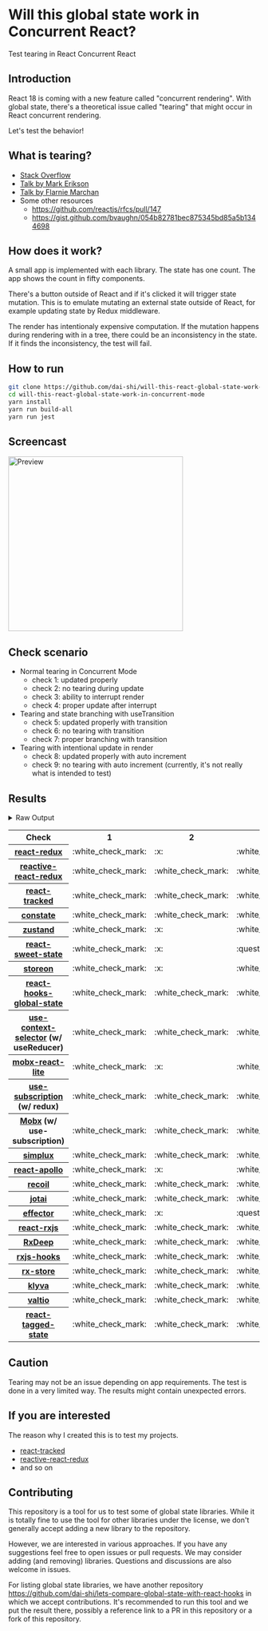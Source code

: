 # Will this global state work in Concurrent React?

Test tearing in React Concurrent React

## Introduction

React 18 is coming with a new feature called "concurrent rendering".
With global state, there's a theoretical issue called "tearing"
that might occur in React concurrent rendering.

Let's test the behavior!

## What is tearing?

- [Stack Overflow](https://stackoverflow.com/questions/54891675/what-is-tearing-in-the-context-of-the-react-redux)
- [Talk by Mark Erikson](https://www.youtube.com/watch?v=yOZ4Ml9LlWE&t=933s)
- [Talk by Flarnie Marchan](https://www.youtube.com/watch?v=V1Ly-8Z1wQA&t=1079s)
- Some other resources
  - https://github.com/reactjs/rfcs/pull/147
  - https://gist.github.com/bvaughn/054b82781bec875345bd85a5b1344698

## How does it work?

A small app is implemented with each library.
The state has one count.
The app shows the count in fifty components.

There's a button outside of React and
if it's clicked it will trigger state mutation.
This is to emulate mutating an external state outside of React,
for example updating state by Redux middleware.

The render has intentionaly expensive computation.
If the mutation happens during rendering with in a tree,
there could be an inconsistency in the state.
If it finds the inconsistency, the test will fail.

## How to run

```bash
git clone https://github.com/dai-shi/will-this-react-global-state-work-in-concurrent-mode.git
cd will-this-react-global-state-work-in-concurrent-mode
yarn install
yarn run build-all
yarn run jest
```

## Screencast

<img src="https://user-images.githubusercontent.com/490574/61502196-ce109200-aa0d-11e9-9efc-6203545d367c.gif" alt="Preview" width="350" />

## Check scenario

- Normal tearing in Concurrent Mode
  - check 1: updated properly
  - check 2: no tearing during update
  - check 3: ability to interrupt render
  - check 4: proper update after interrupt
- Tearing and state branching with useTransition
  - check 5: updated properly with transition
  - check 6: no tearing with transition
  - check 7: proper branching with transition
- Tearing with intentional update in render
  - check 8: updated properly with auto increment
  - check 9: no tearing with auto increment (currently, it's not really what is intended to test)

## Results

<details>
<summary>Raw Output</summary>

```
  react-redux
    check with events from outside
      ✓ check 1: updated properly (3249 ms)
      ✕ check 2: no tearing during update (5 ms)
      ✓ check 3: ability to interrupt render
      ✓ check 4: proper update after interrupt (1162 ms)
    check with useTransition
      ✓ check 5: updated properly with transition (2313 ms)
      ✕ check 6: no tearing with transition (58 ms)
      ✕ check 7: proper branching with transition (5944 ms)
    check with intensive auto increment
      ✓ check 8: updated properly with auto increment (3241 ms)
      ✕ check 9: no tearing with auto increment (5 ms)
  redux-use-mutable-source
    check with events from outside
      ✓ check 1: updated properly (3303 ms)
      ✓ check 2: no tearing during update (1 ms)
      ✓ check 3: ability to interrupt render (1 ms)
      ✓ check 4: proper update after interrupt (1185 ms)
    check with useTransition
      ✓ check 5: updated properly with transition (2440 ms)
      ✓ check 6: no tearing with transition (191 ms)
      ✕ check 7: proper branching with transition (6247 ms)
    check with intensive auto increment
      ✓ check 8: updated properly with auto increment (3290 ms)
      ✕ check 9: no tearing with auto increment (2 ms)
  reactive-react-redux
    check with events from outside
      ✓ check 1: updated properly (3427 ms)
      ✓ check 2: no tearing during update (1 ms)
      ✓ check 3: ability to interrupt render
      ✓ check 4: proper update after interrupt (1238 ms)
    check with useTransition
      ✓ check 5: updated properly with transition (2411 ms)
      ✓ check 6: no tearing with transition (155 ms)
      ✕ check 7: proper branching with transition (6207 ms)
    check with intensive auto increment
      ✓ check 8: updated properly with auto increment (3306 ms)
      ✕ check 9: no tearing with auto increment (1 ms)
  react-tracked
    check with events from outside
      ✓ check 1: updated properly (4340 ms)
      ✓ check 2: no tearing during update (2 ms)
      ✓ check 3: ability to interrupt render
      ✓ check 4: proper update after interrupt (2298 ms)
    check with useTransition
      ✕ check 5: updated properly with transition (2511 ms)
      ✓ check 6: no tearing with transition (810 ms)
      ✓ check 7: proper branching with transition (5425 ms)
    check with intensive auto increment
      ✓ check 8: updated properly with auto increment (4627 ms)
      ✓ check 9: no tearing with auto increment (1 ms)
  constate
    check with events from outside
      ✓ check 1: updated properly (2354 ms)
      ✓ check 2: no tearing during update (1 ms)
      ✓ check 3: ability to interrupt render
      ✓ check 4: proper update after interrupt (1304 ms)
    check with useTransition
      ✓ check 5: updated properly with transition (2396 ms)
      ✓ check 6: no tearing with transition (87 ms)
      ✓ check 7: proper branching with transition (3221 ms)
    check with intensive auto increment
      ✓ check 8: updated properly with auto increment (3106 ms)
      ✓ check 9: no tearing with auto increment (1 ms)
  zustand
    check with events from outside
      ✓ check 1: updated properly (3332 ms)
      ✕ check 2: no tearing during update (1 ms)
      ✓ check 3: ability to interrupt render
      ✓ check 4: proper update after interrupt (1290 ms)
    check with useTransition
      ✓ check 5: updated properly with transition (2309 ms)
      ✕ check 6: no tearing with transition (75 ms)
      ✕ check 7: proper branching with transition (5994 ms)
    check with intensive auto increment
      ✓ check 8: updated properly with auto increment (3297 ms)
      ✕ check 9: no tearing with auto increment (1 ms)
  react-sweet-state
    check with events from outside
      ✓ check 1: updated properly (3296 ms)
      ✕ check 2: no tearing during update (1 ms)
      ✕ check 3: ability to interrupt render (1 ms)
      ✓ check 4: proper update after interrupt (1240 ms)
    check with useTransition
      ✓ check 5: updated properly with transition (3251 ms)
      ✓ check 6: no tearing with transition (81 ms)
      ✕ check 7: proper branching with transition (6097 ms)
    check with intensive auto increment
      ✓ check 8: updated properly with auto increment (3234 ms)
      ✕ check 9: no tearing with auto increment (19 ms)
  storeon
    check with events from outside
      ✓ check 1: updated properly (2313 ms)
      ✕ check 2: no tearing during update (2 ms)
      ✓ check 3: ability to interrupt render
      ✓ check 4: proper update after interrupt (1237 ms)
    check with useTransition
      ✓ check 5: updated properly with transition (2452 ms)
      ✓ check 6: no tearing with transition (84 ms)
      ✕ check 7: proper branching with transition (6140 ms)
    check with intensive auto increment
      ✓ check 8: updated properly with auto increment (3282 ms)
      ✕ check 9: no tearing with auto increment (2 ms)
  react-hooks-global-state
    check with events from outside
      ✓ check 1: updated properly (2319 ms)
      ✓ check 2: no tearing during update (1 ms)
      ✓ check 3: ability to interrupt render
      ✓ check 4: proper update after interrupt (1133 ms)
    check with useTransition
      ✓ check 5: updated properly with transition (2391 ms)
      ✓ check 6: no tearing with transition (139 ms)
      ✕ check 7: proper branching with transition (6264 ms)
    check with intensive auto increment
      ✓ check 8: updated properly with auto increment (3380 ms)
      ✕ check 9: no tearing with auto increment (2 ms)
  use-context-selector
    check with events from outside
      ✓ check 1: updated properly (4411 ms)
      ✓ check 2: no tearing during update (1 ms)
      ✓ check 3: ability to interrupt render
      ✓ check 4: proper update after interrupt (2303 ms)
    check with useTransition
      ✕ check 5: updated properly with transition (2611 ms)
      ✓ check 6: no tearing with transition (781 ms)
      ✓ check 7: proper branching with transition (5468 ms)
    check with intensive auto increment
      ✓ check 8: updated properly with auto increment (4601 ms)
      ✓ check 9: no tearing with auto increment (1 ms)
  mobx-react-lite
    check with events from outside
      ✓ check 1: updated properly (2452 ms)
      ✕ check 2: no tearing during update (2 ms)
      ✓ check 3: ability to interrupt render
      ✓ check 4: proper update after interrupt (1423 ms)
    check with useTransition
      ✓ check 5: updated properly with transition (2473 ms)
      ✕ check 6: no tearing with transition (92 ms)
      ✕ check 7: proper branching with transition (6127 ms)
    check with intensive auto increment
      ✓ check 8: updated properly with auto increment (2134 ms)
      ✕ check 9: no tearing with auto increment (2 ms)
  use-subscription
    check with events from outside
      ✓ check 1: updated properly (2356 ms)
      ✓ check 2: no tearing during update (1 ms)
      ✓ check 3: ability to interrupt render
      ✓ check 4: proper update after interrupt (1210 ms)
    check with useTransition
      ✓ check 5: updated properly with transition (2369 ms)
      ✓ check 6: no tearing with transition (127 ms)
      ✕ check 7: proper branching with transition (6210 ms)
    check with intensive auto increment
      ✓ check 8: updated properly with auto increment (3567 ms)
      ✕ check 9: no tearing with auto increment (1 ms)
  mobx-use-sub
    check with events from outside
      ✓ check 1: updated properly (2350 ms)
      ✓ check 2: no tearing during update (2 ms)
      ✓ check 3: ability to interrupt render
      ✓ check 4: proper update after interrupt (2255 ms)
    check with useTransition
      ✓ check 5: updated properly with transition (2545 ms)
      ✓ check 6: no tearing with transition (125 ms)
      ✕ check 7: proper branching with transition (6203 ms)
    check with intensive auto increment
      ✓ check 8: updated properly with auto increment (2337 ms)
      ✕ check 9: no tearing with auto increment (1 ms)
  react-state
    check with events from outside
      ✓ check 1: updated properly (2338 ms)
      ✓ check 2: no tearing during update (1 ms)
      ✓ check 3: ability to interrupt render
      ✓ check 4: proper update after interrupt (2217 ms)
    check with useTransition
      ✓ check 5: updated properly with transition (2364 ms)
      ✓ check 6: no tearing with transition (48 ms)
      ✓ check 7: proper branching with transition (3202 ms)
    check with intensive auto increment
      ✓ check 8: updated properly with auto increment (3220 ms)
      ✓ check 9: no tearing with auto increment (1 ms)
  simplux
    check with events from outside
      ✓ check 1: updated properly (2353 ms)
      ✓ check 2: no tearing during update (1 ms)
      ✓ check 3: ability to interrupt render
      ✓ check 4: proper update after interrupt (1190 ms)
    check with useTransition
      ✓ check 5: updated properly with transition (2454 ms)
      ✓ check 6: no tearing with transition (91 ms)
      ✕ check 7: proper branching with transition (6127 ms)
    check with intensive auto increment
      ✓ check 8: updated properly with auto increment (2231 ms)
      ✓ check 9: no tearing with auto increment (2 ms)
  react-apollo
    check with events from outside
      ✓ check 1: updated properly (3322 ms)
      ✕ check 2: no tearing during update (1 ms)
      ✓ check 3: ability to interrupt render
      ✓ check 4: proper update after interrupt (1218 ms)
    check with useTransition
      ✓ check 5: updated properly with transition (2345 ms)
      ✓ check 6: no tearing with transition (53 ms)
      ✕ check 7: proper branching with transition (6021 ms)
    check with intensive auto increment
      ✓ check 8: updated properly with auto increment (3175 ms)
      ✕ check 9: no tearing with auto increment (2 ms)
  recoil
    check with events from outside
      ✓ check 1: updated properly (2232 ms)
      ✓ check 2: no tearing during update (2 ms)
      ✓ check 3: ability to interrupt render
      ✓ check 4: proper update after interrupt (2313 ms)
    check with useTransition
      ✕ check 5: updated properly with transition (2550 ms)
      ✓ check 6: no tearing with transition (886 ms)
      ✕ check 7: proper branching with transition (6079 ms)
    check with intensive auto increment
      ✓ check 8: updated properly with auto increment (3219 ms)
      ✓ check 9: no tearing with auto increment (1 ms)
  jotai
    check with events from outside
      ✓ check 1: updated properly (2304 ms)
      ✓ check 2: no tearing during update (1 ms)
      ✓ check 3: ability to interrupt render
      ✓ check 4: proper update after interrupt (2237 ms)
    check with useTransition
      ✓ check 5: updated properly with transition (2409 ms)
      ✓ check 6: no tearing with transition (192 ms)
      ✕ check 7: proper branching with transition (6238 ms)
    check with intensive auto increment
      ✓ check 8: updated properly with auto increment (3393 ms)
      ✕ check 9: no tearing with auto increment (2 ms)
  effector
    check with events from outside
      ✓ check 1: updated properly (3298 ms)
      ✕ check 2: no tearing during update (2 ms)
      ✕ check 3: ability to interrupt render
      ✓ check 4: proper update after interrupt (1171 ms)
    check with useTransition
      ✓ check 5: updated properly with transition (3110 ms)
      ✕ check 6: no tearing with transition (48 ms)
      ✕ check 7: proper branching with transition (5977 ms)
    check with intensive auto increment
      ✓ check 8: updated properly with auto increment (3165 ms)
      ✕ check 9: no tearing with auto increment (16 ms)
  react-rxjs
    check with events from outside
      ✓ check 1: updated properly (2350 ms)
      ✓ check 2: no tearing during update
      ✓ check 3: ability to interrupt render (1 ms)
      ✓ check 4: proper update after interrupt (1188 ms)
    check with useTransition
      ✓ check 5: updated properly with transition (2269 ms)
      ✓ check 6: no tearing with transition (46 ms)
      ✕ check 7: proper branching with transition (5957 ms)
    check with intensive auto increment
      ✓ check 8: updated properly with auto increment (3259 ms)
      ✓ check 9: no tearing with auto increment (1 ms)
  rxdeep
    check with events from outside
      ✓ check 1: updated properly (2241 ms)
      ✓ check 2: no tearing during update (1 ms)
      ✓ check 3: ability to interrupt render
      ✓ check 4: proper update after interrupt (1296 ms)
    check with useTransition
      ✓ check 5: updated properly with transition (2289 ms)
      ✓ check 6: no tearing with transition (87 ms)
      ✕ check 7: proper branching with transition (5997 ms)
    check with intensive auto increment
      ✓ check 8: updated properly with auto increment (3223 ms)
      ✕ check 9: no tearing with auto increment (2 ms)
  rxjs-hooks
    check with events from outside
      ✓ check 1: updated properly (3343 ms)
      ✓ check 2: no tearing during update (1 ms)
      ✓ check 3: ability to interrupt render
      ✓ check 4: proper update after interrupt (2299 ms)
    check with useTransition
      ✓ check 5: updated properly with transition (2496 ms)
      ✓ check 6: no tearing with transition (51 ms)
      ✕ check 7: proper branching with transition (5964 ms)
    check with intensive auto increment
      ✓ check 8: updated properly with auto increment (3383 ms)
      ✓ check 9: no tearing with auto increment (1 ms)
  rx-store
    check with events from outside
      ✓ check 1: updated properly (3354 ms)
      ✓ check 2: no tearing during update (1 ms)
      ✓ check 3: ability to interrupt render
      ✓ check 4: proper update after interrupt (1194 ms)
    check with useTransition
      ✓ check 5: updated properly with transition (2475 ms)
      ✓ check 6: no tearing with transition (65 ms)
      ✕ check 7: proper branching with transition (6073 ms)
    check with intensive auto increment
      ✓ check 8: updated properly with auto increment (3145 ms)
      ✓ check 9: no tearing with auto increment (1 ms)
  klyva
    check with events from outside
      ✓ check 1: updated properly (2294 ms)
      ✓ check 2: no tearing during update (1 ms)
      ✓ check 3: ability to interrupt render (1 ms)
      ✓ check 4: proper update after interrupt (1181 ms)
    check with useTransition
      ✓ check 5: updated properly with transition (2407 ms)
      ✓ check 6: no tearing with transition (163 ms)
      ✕ check 7: proper branching with transition (6252 ms)
    check with intensive auto increment
      ✓ check 8: updated properly with auto increment (3580 ms)
      ✕ check 9: no tearing with auto increment (2 ms)
  valtio
    check with events from outside
      ✓ check 1: updated properly (2265 ms)
      ✓ check 2: no tearing during update
      ✓ check 3: ability to interrupt render (1 ms)
      ✓ check 4: proper update after interrupt (2335 ms)
    check with useTransition
      ✓ check 5: updated properly with transition (2339 ms)
      ✓ check 6: no tearing with transition (92 ms)
      ✕ check 7: proper branching with transition (5980 ms)
    check with intensive auto increment
      ✓ check 8: updated properly with auto increment (3419 ms)
      ✕ check 9: no tearing with auto increment (2 ms)
  react-tagged-state
    check with events from outside
      ✓ check 1: updated properly (3160 ms)
      ✓ check 2: no tearing during update (2 ms)
      ✓ check 3: ability to interrupt render
      ✓ check 4: proper update after interrupt (1083 ms)
    check with useTransition
      ✓ check 5: updated properly with transition (2361 ms)
      ✓ check 6: no tearing with transition (62 ms)
      ✕ check 7: proper branching with transition (5982 ms)
    check with intensive auto increment
      ✓ check 8: updated properly with auto increment (3075 ms)
      ✓ check 9: no tearing with auto increment (11 ms)

```

</details>

<table>
  <tr>
    <th>Check</th>
    <th>1</th>
    <th>2</th>
    <th>3</th>
    <th>4</th>
    <th>5</th>
    <th>6</th>
    <th>7</th>
    <th>8</th>
    <th>9</th>
  </tr>

  <tr>
    <th><a href="https://react-redux.js.org">react-redux</a></th>
    <td>:white_check_mark:</td>
    <td>:x:</td>
    <td>:white_check_mark:</td>
    <td>:white_check_mark:</td>
    <td>:white_check_mark:</td>
    <td>:x:</td>
    <td>:x:</td>
    <td>:white_check_mark:</td>
    <td>:x:</td>
  </tr>

  <tr>
    <th><a href="https://github.com/dai-shi/reactive-react-redux">reactive-react-redux</a></th>
    <td>:white_check_mark:</td>
    <td>:white_check_mark:</td>
    <td>:white_check_mark:</td>
    <td>:white_check_mark:</td>
    <td>:white_check_mark:</td>
    <td>:white_check_mark:</td>
    <td>:x:</td>
    <td>:white_check_mark:</td>
    <td>:x:</td>
  </tr>

  <tr>
    <th><a href="https://react-tracked.js.org">react-tracked</a></th>
    <td>:white_check_mark:</td>
    <td>:white_check_mark:</td>
    <td>:white_check_mark:</td>
    <td>:white_check_mark:</td>
    <td>:x:</td>
    <td>:white_check_mark:</td>
    <td>:white_check_mark:</td>
    <td>:white_check_mark:</td>
    <td>:white_check_mark:</td>
  </tr>

  <tr>
    <th><a href="https://github.com/diegohaz/constate">constate</a></th>
    <td>:white_check_mark:</td>
    <td>:white_check_mark:</td>
    <td>:white_check_mark:</td>
    <td>:white_check_mark:</td>
    <td>:white_check_mark:</td>
    <td>:white_check_mark:</td>
    <td>:white_check_mark:</td>
    <td>:white_check_mark:</td>
    <td>:white_check_mark:</td>
  </tr>

  <tr>
    <th><a href="https://github.com/react-spring/zustand">zustand</a></th>
    <td>:white_check_mark:</td>
    <td>:x:</td>
    <td>:white_check_mark:</td>
    <td>:white_check_mark:</td>
    <td>:white_check_mark:</td>
    <td>:x:</td>
    <td>:x:</td>
    <td>:white_check_mark:</td>
    <td>:x:</td>
  </tr>

  <tr>
    <th><a href="https://github.com/atlassian/react-sweet-state">react-sweet-state</a></th>
    <td>:white_check_mark:</td>
    <td>:x:</td>
    <td>:question:</td>
    <td>:white_check_mark:</td>
    <td>:white_check_mark:</td>
    <td>:white_check_mark:</td>
    <td>:x:</td>
    <td>:white_check_mark:</td>
    <td>:x:</td>
  </tr>

  <tr>
    <th><a href="https://github.com/storeon/storeon">storeon</a></th>
    <td>:white_check_mark:</td>
    <td>:x:</td>
    <td>:white_check_mark:</td>
    <td>:white_check_mark:</td>
    <td>:white_check_mark:</td>
    <td>:white_check_mark:</td>
    <td>:x:</td>
    <td>:white_check_mark:</td>
    <td>:x:</td>
  </tr>

  <tr>
    <th><a href="https://github.com/dai-shi/react-hooks-global-state">react-hooks-global-state</a></th>
    <td>:white_check_mark:</td>
    <td>:white_check_mark:</td>
    <td>:white_check_mark:</td>
    <td>:white_check_mark:</td>
    <td>:white_check_mark:</td>
    <td>:white_check_mark:</td>
    <td>:x:</td>
    <td>:white_check_mark:</td>
    <td>:x:</td>
  </tr>

  <tr>
    <th><a href="https://github.com/dai-shi/use-context-selector">use-context-selector</a> (w/ useReducer)</th>
    <td>:white_check_mark:</td>
    <td>:white_check_mark:</td>
    <td>:white_check_mark:</td>
    <td>:white_check_mark:</td>
    <td>:x:</td>
    <td>:white_check_mark:</td>
    <td>:white_check_mark:</td>
    <td>:white_check_mark:</td>
    <td>:white_check_mark:</td>
  </tr>

  <tr>
    <th><a href="https://github.com/mobxjs/mobx-react-lite">mobx-react-lite</a></th>
    <td>:white_check_mark:</td>
    <td>:x:</td>
    <td>:white_check_mark:</td>
    <td>:white_check_mark:</td>
    <td>:white_check_mark:</td>
    <td>:x:</td>
    <td>:x:</td>
    <td>:white_check_mark:</td>
    <td>:x:</td>
  </tr>

  <tr>
    <th><a href="https://github.com/facebook/react/tree/master/packages/use-subscription">use-subscription</a> (w/ redux)</th>
    <td>:white_check_mark:</td>
    <td>:white_check_mark:</td>
    <td>:white_check_mark:</td>
    <td>:white_check_mark:</td>
    <td>:white_check_mark:</td>
    <td>:white_check_mark:</td>
    <td>:x:</td>
    <td>:white_check_mark:</td>
    <td>:x:</td>
  </tr>

  <tr>
    <th><a href="https://mobx.js.org/">Mobx</a> (w/ use-subscription)</th>
    <td>:white_check_mark:</td>
    <td>:white_check_mark:</td>
    <td>:white_check_mark:</td>
    <td>:white_check_mark:</td>
    <td>:white_check_mark:</td>
    <td>:white_check_mark:</td>
    <td>:x:</td>
    <td>:white_check_mark:</td>
    <td>:x:</td>
  </tr>

  <tr>
    <th><a href="https://github.com/MrWolfZ/simplux">simplux</a></th>
    <td>:white_check_mark:</td>
    <td>:white_check_mark:</td>
    <td>:white_check_mark:</td>
    <td>:white_check_mark:</td>
    <td>:white_check_mark:</td>
    <td>:white_check_mark:</td>
    <td>:x:</td>
    <td>:white_check_mark:</td>
    <td>:white_check_mark:</td>
  </tr>

  <tr>
    <th><a href="https://github.com/apollographql/react-apollo">react-apollo</a></th>
    <td>:white_check_mark:</td>
    <td>:x:</td>
    <td>:white_check_mark:</td>
    <td>:white_check_mark:</td>
    <td>:white_check_mark:</td>
    <td>:white_check_mark:</td>
    <td>:x:</td>
    <td>:white_check_mark:</td>
    <td>:x:</td>
  </tr>

  <tr>
    <th><a href="https://github.com/facebookexperimental/Recoil">recoil</a></th>
    <td>:white_check_mark:</td>
    <td>:white_check_mark:</td>
    <td>:white_check_mark:</td>
    <td>:white_check_mark:</td>
    <td>:x:</td>
    <td>:white_check_mark:</td>
    <td>:x:</td>
    <td>:white_check_mark:</td>
    <td>:white_check_mark:</td>
  </tr>

  <tr>
    <th><a href="https://github.com/react-spring/jotai">jotai</a></th>
    <td>:white_check_mark:</td>
    <td>:white_check_mark:</td>
    <td>:white_check_mark:</td>
    <td>:white_check_mark:</td>
    <td>:white_check_mark:</td>
    <td>:white_check_mark:</td>
    <td>:x:</td>
    <td>:white_check_mark:</td>
    <td>:x:</td>
  </tr>

  <tr>
    <th><a href="https://github.com/zerobias/effector">effector</a></th>
    <td>:white_check_mark:</td>
    <td>:x:</td>
    <td>:question:</td>
    <td>:white_check_mark:</td>
    <td>:white_check_mark:</td>
    <td>:x:</td>
    <td>:x:</td>
    <td>:white_check_mark:</td>
    <td>:x:</td>
  </tr>

  <tr>
    <th><a href="https://react-rxjs.org">react-rxjs</a></th>
    <td>:white_check_mark:</td>
    <td>:white_check_mark:</td>
    <td>:white_check_mark:</td>
    <td>:white_check_mark:</td>
    <td>:white_check_mark:</td>
    <td>:white_check_mark:</td>
    <td>:x:</td>
    <td>:white_check_mark:</td>
    <td>:white_check_mark:</td>
  </tr>

  <tr>
    <th><a href="https://loreanvictor.github.io/rxdeep">RxDeep</a></th>
    <td>:white_check_mark:</td>
    <td>:white_check_mark:</td>
    <td>:white_check_mark:</td>
    <td>:white_check_mark:</td>
    <td>:white_check_mark:</td>
    <td>:white_check_mark:</td>
    <td>:x:</td>
    <td>:white_check_mark:</td>
    <td>:x:</td>
  </tr>

  <tr>
    <th><a href="https://github.com/LeetCode-OpenSource/rxjs-hooks">rxjs-hooks</a></th>
    <td>:white_check_mark:</td>
    <td>:white_check_mark:</td>
    <td>:white_check_mark:</td>
    <td>:white_check_mark:</td>
    <td>:white_check_mark:</td>
    <td>:white_check_mark:</td>
    <td>:x:</td>
    <td>:white_check_mark:</td>
    <td>:white_check_mark:</td>
  </tr>

  <tr>
    <th><a href="https://github.com/rx-store/rx-store">rx-store</a></th>
    <td>:white_check_mark:</td>
    <td>:white_check_mark:</td>
    <td>:white_check_mark:</td>
    <td>:white_check_mark:</td>
    <td>:white_check_mark:</td>
    <td>:white_check_mark:</td>
    <td>:x:</td>
    <td>:white_check_mark:</td>
    <td>:white_check_mark:</td>
  </tr>

  <tr>
    <th><a href="https://github.com/merisbahti/klyva">klyva</a></th>
    <td>:white_check_mark:</td>
    <td>:white_check_mark:</td>
    <td>:white_check_mark:</td>
    <td>:white_check_mark:</td>
    <td>:white_check_mark:</td>
    <td>:white_check_mark:</td>
    <td>:x:</td>
    <td>:white_check_mark:</td>
    <td>:x:</td>

  <tr>
    <th><a href="https://github.com/pmndrs/valtio">valtio</a></th>
    <td>:white_check_mark:</td>
    <td>:white_check_mark:</td>
    <td>:white_check_mark:</td>
    <td>:white_check_mark:</td>
    <td>:white_check_mark:</td>
    <td>:white_check_mark:</td>
    <td>:x:</td>
    <td>:white_check_mark:</td>
    <td>:white_check_mark:</td>
  </tr>

  <tr>
    <th><a href="https://github.com/oleggrishechkin/react-tagged-state">react-tagged-state</a></th>
    <td>:white_check_mark:</td>
    <td>:white_check_mark:</td>
    <td>:white_check_mark:</td>
    <td>:white_check_mark:</td>
    <td>:white_check_mark:</td>
    <td>:white_check_mark:</td>
    <td>:x:</td>
    <td>:white_check_mark:</td>
    <td>:white_check_mark:</td>
  </tr>
</table>

## Caution

Tearing may not be an issue depending on app requirements.
The test is done in a very limited way.
The results might contain unexpected errors.

## If you are interested

The reason why I created this is to test my projects.

- [react-tracked](https://github.com/dai-shi/react-tracked)
- [reactive-react-redux](https://github.com/dai-shi/reactive-react-redux)
- and so on

## Contributing

This repository is a tool for us to test some of global state libraries.
While it is totally fine to use the tool for other libraries under the license,
we don't generally accept adding a new library to the repository.

However, we are interested in various approaches.
If you have any suggestions feel free to open issues or pull requests.
We may consider adding (and removing) libraries.
Questions and discussions are also welcome in issues.

For listing global state libraries, we have another repository
https://github.com/dai-shi/lets-compare-global-state-with-react-hooks
in which we accept contributions. It's recommended to run this tool
and we put the result there, possibly a reference link to a PR
in this repository or a fork of this repository.
